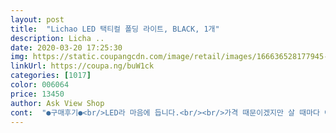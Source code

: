 ```yaml
---
layout: post 
title:  "Lichao LED 택티컬 폴딩 라이트, BLACK, 1개" 
description: Licha ..
date: 2020-03-20 17:25:30 
img: https://static.coupangcdn.com/image/retail/images/166636528177945-efd53579-ed25-4507-bf70-92849c88bdbf.jpg 
linkUrl: https://coupa.ng/buW1ck 
categories: [1017] 
color: 006064 
price: 13450 
author: Ask View Shop 
cont:  "●구매후기●<br/>LED라 마음에 듭니다.<br/><br/>가격 때문이겠지만 살 때마다 아쉽네요.<br/><br/>가까운곳을 보기 위해서 구매했는데... <br/>  딱 그정도... <br/>  멀리는 무리 입니다<br/>그래서 아직 배터리 방전 시간을 재보지 못했답니다.<br/><br/>그러나 두어시간이야 거뜬할 거란 믿음?<br/>근데,<br/>근데‥<br/>나머지는 사진으로 참고하시고 구매하세요<br/>남편이 야간 낚시를 너무 좋아하는데 새벽에 깜깜해서 불편하다고 투덜대더라구요.<br/><br/>남편이 처음보곤 이거 무슨 뽑기냐고 물어봤는데 제품 써보더니 너무 좋다네요.<br/><br/>달았다는 느낌도 없을 만큼 가볍습니다.<br/><br/>만족합니다.<br/><br/>머리에 얹어가기보단 가슴 쯤에 부착가능한 초소형이면서 밝고.<br/> 대략 6시간 정도 유지될 것이 필요했거든요.<br/><br/>몇천원에서 4만원이상하는 제품도 있더라구요.<br/><br/>모자에 낄수 있는 후레쉬를 원하길래 인터넷으로 검색해 봤는데<br/>모자에 탈부착하는 제품인데 건전지가 들어가면  무거워질걸 같은데 요제품이 딱이더라구요.<br/><br/>무엇보다 좋은건 충전식인데요.<br/><br/>받자마자 충전 중입니다.<br/><br/>배낭에 매달고 걷는 것까지 테스트 완료함요.<br/><br/>빛도 완전 밝습니다.<br/><br/>사용해보고 시간까지 받쳐주면 후기 올리겠습니다.<br/><br/>새벽에 주문해서 오전에 받았어요.<br/> 역쉬 로켓배송!!<br/>생각 했던 그대로입니다<br/>수명이  다 하면 다시 올리겠습니다.<br/><br/>아직 사용 전이지만 대박!<br/>알럽쿠팡<br/>야간에 설악산 등반하려다보니 구매하게 됐답니다.<br/><br/>왜 중국 것만 판치는지원.<br/><br/>요제품이 가격도 적당하고 상품평도 좋더라구요.<br/><br/>우선 배낭의 가슴 조임 끈에 완벽 부착 가능하고요.<br/><br/>일단 가볍고 거추장스럽지 않고,<br/>제 새끼손가락 길이 정도(제 손은 작은 편입니다.<br/>)<br/>제품도 튼튼하고 너무 좋아요.<br/><br/>초소형입니다.<br/> 가로 4?센티 정도에 세로가 6센티 정도 되는데요.<br/>이걸 전조등으로 꺾으면 5센티로 줄고요.<br/><br/>충전식입니다... <br/>  수명이 얼마나 갈지는 모르겠습니다.<br/>.<br/><br/>충전은 휴대폰 충전기랑 호환가능합니다.<br/><br/>태풍 때문에 설악산 공룡능선은 아마 현생에선 못 가볼 듯‥ ㅠㅠ<br/>현재까지는 강추!<br/>후기 추가<br/>후레쉬 가격도 천차만별이더라구요.<br/><br/>" 
---
```

